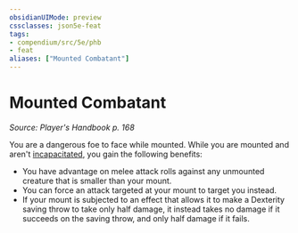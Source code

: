 ```yaml
---
obsidianUIMode: preview
cssclasses: json5e-feat
tags:
- compendium/src/5e/phb
- feat
aliases: ["Mounted Combatant"]
---
```

# Mounted Combatant
*Source: Player's Handbook p. 168*  

You are a dangerous foe to face while mounted. While you are mounted and aren't [incapacitated](/compendium/rules/conditions.md#Incapacitated), you gain the following benefits:

- You have advantage on melee attack rolls against any unmounted creature that is smaller than your mount.  
- You can force an attack targeted at your mount to target you instead.  
- If your mount is subjected to an effect that allows it to make a Dexterity saving throw to take only half damage, it instead takes no damage if it succeeds on the saving throw, and only half damage if it fails.